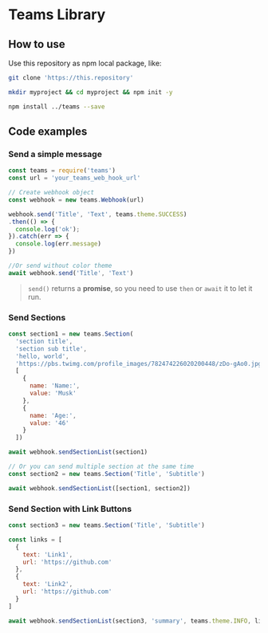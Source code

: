 # Teams Library

## How to use

Use this repository as npm local package, like:
```sh
git clone 'https://this.repository'

mkdir myproject && cd myproject && npm init -y

npm install ../teams --save
```

## Code examples

### Send a simple message
```js
const teams = require('teams')
const url = 'your_teams_web_hook_url'

// Create webhook object
const webhook = new teams.Webhook(url)

webhook.send('Title', 'Text', teams.theme.SUCCESS)
.then(() => {
  console.log('ok');
}).catch(err => {
  console.log(err.message)
})

//Or send without color theme
await webhook.send('Title', 'Text')
```
> `send()` returns a __promise__, so you need to use `then` or `await` it to let it run.

### Send Sections
```js
const section1 = new teams.Section(
  'section title',
  'section sub title',
  'hello, world',
  'https://pbs.twimg.com/profile_images/782474226020200448/zDo-gAo0.jpg',
  [
    {
      name: 'Name:', 
      value: 'Musk'
    },
    {
      name: 'Age:',
      value: '46'
    }
  ])

await webhook.sendSectionList(section1)

// Or you can send multiple section at the same time
const section2 = new teams.Section('Title', 'Subtitle')

await webhook.sendSectionList([section1, section2])
```

### Send Section with Link Buttons
```js
const section3 = new teams.Section('Title', 'Subtitle')

const links = [
  {
    text: 'Link1',
    url: 'https://github.com'
  },
  {
    text: 'Link2',
    url: 'https://github.com'
  }
]

await webhook.sendSectionList(section3, 'summary', teams.theme.INFO, links)
```